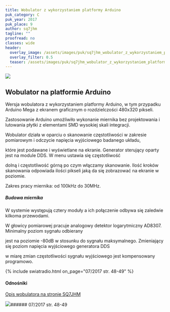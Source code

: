 ```yaml
---
title: Wobulator z wykorzystaniem platformy Arduino
puk_category: C
puk_year: 2017
puk_place: 9
author: sq7jhm
tagline: ""
proofread: no
classes: wide
header:
  overlay_image: /assets/images/puk/sq7jhm_wobulator_z_wykorzystaniem_platformy_arduino.jpg
  overlay_filter: 0.5
  teaser: /assets/images/puk/sq7jhm_wobulator_z_wykorzystaniem_platformy_arduino.jpg
---
```






 



![](assets/data/img/projects/2017-9-0.jpg) 



Wobulator na platformie Arduino
-------------------------------





 Wersja wobulatora z wykorzystaniem platformy Arduino, w tym przypadku Arduino Mega z ekranem graficznym o rozdzielczości 480x320 pikseli.

 Zastosowanie Arduino umożliwiło wykonanie miernika bez projektowania i lutowania płytki z elementami SMD wysokiej skali integracji.

 




 Wobulator działa w oparciu o skanowanie częstotliwości w zakresie pomiarowym i odczycie napięcia wyjściowego badanego układu,

 które jest podawane i wyświetlane na ekranie. Generator sterujący oparty jest na module DDS. W menu ustawia się częstotliwość

 dolną i częstotliwość górną po czym włączamy skanowanie. Ilość kroków skanowania odpowiada ilości pikseli jaką da się zobrazować na ekranie w poziomie.






 Zakres pracy miernika: od 100kHz do 30MHz.




##### Budowa miernika




 W systemie występują cztery moduły a ich połączenie odbywa się zaledwie kilkoma przewodami.

 W głowicy pomiarowej pracuje analogowy detektor logarytmiczny AD8307. Minimalny poziom sygnału odbierany

 jest na poziomie -80dB w stosunku do sygnału maksymalnego. Zmieniający się poziom napięcia wyjściowego generatora DDS

 w miarę zmian częstotliwości sygnału wyjściowego jest kompensowany programowo.

 

{% include swiatradio.html on_page="07/2017 str. 48-49" %}



#### Odnośniki

[Opis wobulatora na stronie SQ7JHM](https://sq7jhm.pzk.pl/wobulator.html)

 



![](assets/img/logo/sr_logo_s.jpg)###### 07/2017 str. 48-49

 





 


